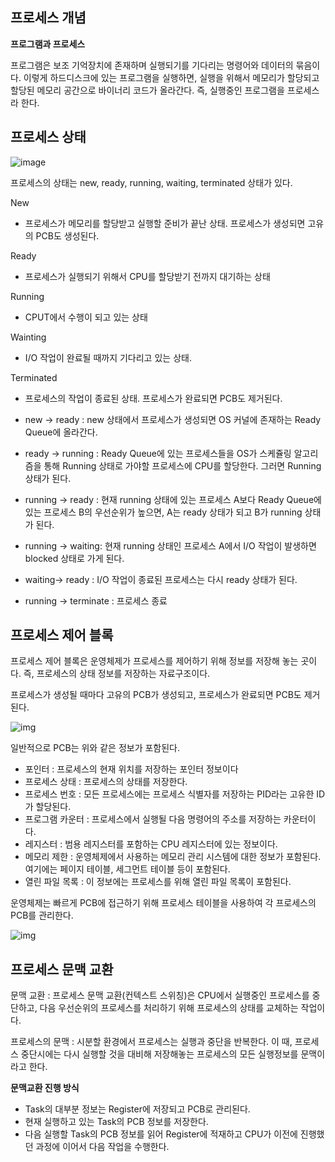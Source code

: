 ## 프로세스 개념

**프로그램과 프로세스**

프로그램은 보조 기억장치에 존재하며 실행되기를 기다리는 명령어와 데이터의 묶음이다. 이렇게 하드디스크에 있는 프로그램을 실행하면, 실행을 위해서 메모리가 할당되고 할당된 메모리 공간으로 바이너리 코드가 올라간다. 즉, 실행중인 프로그램을 프로세스라 한다.



## 프로세스 상태

![image](https://github.com/cs-al-study/cs-study/assets/92436863/89822bb4-2919-45d8-9d96-26a89bd2e50c)

프로세스의 상태는 new, ready, running, waiting, terminated 상태가 있다.

New

- 프로세스가 메모리를 할당받고 실행할 준비가 끝난 상태. 프로세스가 생성되면 고유의 PCB도 생성된다.

Ready

- 프로세스가 실행되기 위해서 CPU를 할당받기 전까지 대기하는 상태

Running

- CPUT에서 수행이 되고 있는 상태

Wainting

- I/O 작업이 완료될 때까지 기다리고 있는 상태.

Terminated

- 프로세스의 작업이 종료된 상태. 프로세스가 완료되면 PCB도 제거된다.



- new -> ready : new 상태에서 프로세스가 생성되면 OS 커널에 존재하는 Ready Queue에 올라간다.
- ready -> running : Ready Queue에 있는 프로세스들을 OS가 스케쥴링 알고리즘을 통해 Running 상태로 가야할 프로세스에 CPU를 할당한다. 그러면 Running 상태가 된다.
- running -> ready : 현재 running 상태에 있는 프로세스 A보다 Ready Queue에 있는 프로세스 B의 우선순위가 높으면, A는 ready 상태가 되고 B가 running 상태가 된다.
- running -> waiting: 현재 running 상태인 프로세스 A에서 I/O 작업이 발생하면 blocked 상태로 가게 된다.
- waiting-> ready : I/O 작업이 종료된 프로세스는 다시 ready 상태가 된다.
- running -> terminate : 프로세스 종료



## 프로세스 제어 블록

프로세스 제어 블록은 운영체제가 프로세스를 제어하기 위해 정보를 저장해 놓는 곳이다. 즉, 프로세스의 상태 정보를 저장하는 자료구조이다.

프로세스가 생성될 때마다 고유의 PCB가 생성되고, 프로세스가 완료되면 PCB도 제거된다.

![img](https://blog.kakaocdn.net/dn/tIPDr/btqUnKRlmuB/DJIs4kFAwQE5ySaiJz25Kk/img.png)

일반적으로 PCB는 위와 같은 정보가 포함된다.

- 포인터 : 프로세스의 현재 위치를 저장하는 포인터 정보이다
- 프로세스 상태 : 프로세스의 상태를 저장한다.
- 프로세스 번호 : 모든 프로세스에는 프로세스 식별자를 저장하는 PID라는 고유한 ID가 할당된다.
- 프로그램 카운터 : 프로세스에서 실행될 다음 명령어의 주소를 저장하는 카운터이다.
- 레지스터 : 범용 레지스터를 포함하는 CPU 레지스터에 있는 정보이다.
- 메모리 제한 : 운영체제에서 사용하는 메모리 관리 시스템에 대한 정보가 포함된다. 여기에는 페이지 테이블, 세그먼트 테이블 등이 포함된다.
- 열린 파일 목록 : 이 정보에는 프로세스를 위해 열린 파일 목록이 포함된다.



운영체제는 빠르게 PCB에 접근하기 위해 프로세스 테이블을 사용하여 각 프로세스의 PCB를 관리한다.

![img](https://blog.kakaocdn.net/dn/5tmZc/btqUnLvQf0W/PVZ1TLoN3mEWk5YkjLUd90/img.png)



## 프로세스 문맥 교환

문맥 교환 : 프로세스 문맥 교환(컨텍스트 스위칭)은 CPU에서 실행중인 프로세스를 중단하고, 다음 우선순위의 프로세스를 처리하기 위해 프로세스의 상태를 교체하는 작업이다. 

프로세스의 문맥 : 시분할 환경에서 프로세스는 실행과 중단을 반복한다. 이 때, 프로세스 중단시에는 다시 실행할 것을 대비해 저장해놓는 프로세스의 모든 실행정보를 문맥이라고 한다.



**문맥교환 진행 방식**

- Task의 대부분 정보는 Register에 저장되고 PCB로 관리된다.
- 현재 실행하고 있는 Task의 PCB 정보를 저장한다.
- 다음 실행할 Task의 PCB 정보를 읽어 Register에 적재하고 CPU가 이전에 진행했던 과정에 이어서 다음 작업을 수행한다.
